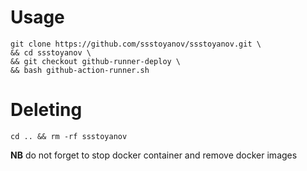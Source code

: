 # Usage

```shell
git clone https://github.com/ssstoyanov/ssstoyanov.git \
&& cd ssstoyanov \
&& git checkout github-runner-deploy \
&& bash github-action-runner.sh
```

# Deleting

```shell
cd .. && rm -rf ssstoyanov
```

**NB** do not forget to stop docker container and remove docker images
